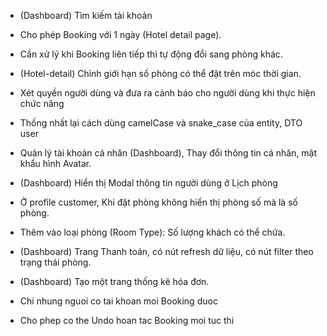 - (Dashboard) Tìm kiếm tài khoản

- Cho phép Booking với 1 ngày (Hotel detail page).

- Cần xử lý khi Booking liên tiếp thì tự động đổi sang phòng khác.

- (Hotel-detail) Chỉnh giới hạn số phòng có thể đặt trên móc thời gian.

- Xét quyền người dùng và đưa ra cảnh báo cho người dùng khi thực hiện chức năng

- Thống nhất lại cách dùng camelCase và snake_case của entity, DTO user

- Quản lý tài khoản cá nhân (Dashboard), Thay đổi thông tin cá nhân, mật khẩu hình Avatar.

- (Dashboard) Hiển thị Modal thông tin người dùng ở Lịch phòng

- Ở profile customer, Khi đặt phòng không hiển thị phòng số mà là số phòng.

- Thêm vào loại phòng (Room Type): Số lượng khách có thể chứa.

- (Dashboard) Trang Thanh toán, có nút refresh dữ liệu, có nút filter theo trạng thái phòng.

- (Dashboard) Tạo một trang thống kê hóa đơn.

- Chi nhung nguoi co tai khoan moi Booking duoc

- Cho phep co the Undo hoan tac Booking moi tuc thi

